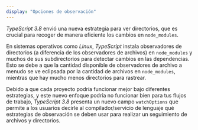 ```yaml
---
display: "Opciones de observación"
---
```


*TypeScript 3.8* envió una nueva estrategia para ver directorios, que es crucial para recoger de manera eficiente los cambios en `node_modules`.

En sistemas operativos como *Linux*, *TypeScript* instala observadores de directorios (a diferencia de los observadores de archivos) en `node_modules` y muchos de sus subdirectorios para detectar cambios en las dependencias.
Esto se debe a que la cantidad disponible de observadores de archivo a menudo se ve eclipsada por la cantidad de archivos en `node_modules`, mientras que hay mucho menos directorios para rastrear.

Debido a que cada proyecto podría funcionar mejor bajo diferentes estrategias, y este nuevo enfoque podría no funcionar bien para tus flujos de trabajo, *TypeScript 3.8* presenta un nuevo campo `watchOptions` que permite a los usuarios decirle al compilador/servicio de lenguaje qué estrategias de observación se deben usar para realizar un seguimiento de archivos y directorios.
